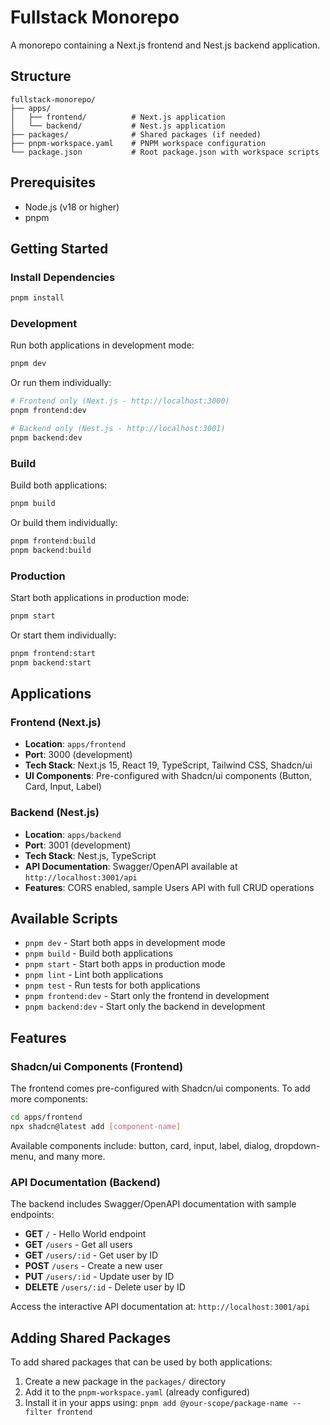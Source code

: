 # Fullstack Monorepo

A monorepo containing a Next.js frontend and Nest.js backend application.

## Structure

```
fullstack-monorepo/
├── apps/
│   ├── frontend/          # Next.js application
│   └── backend/           # Nest.js application
├── packages/              # Shared packages (if needed)
├── pnpm-workspace.yaml    # PNPM workspace configuration
└── package.json           # Root package.json with workspace scripts
```

## Prerequisites

- Node.js (v18 or higher)
- pnpm

## Getting Started

### Install Dependencies

```bash
pnpm install
```

### Development

Run both applications in development mode:

```bash
pnpm dev
```

Or run them individually:

```bash
# Frontend only (Next.js - http://localhost:3000)
pnpm frontend:dev

# Backend only (Nest.js - http://localhost:3001)
pnpm backend:dev
```

### Build

Build both applications:

```bash
pnpm build
```

Or build them individually:

```bash
pnpm frontend:build
pnpm backend:build
```

### Production

Start both applications in production mode:

```bash
pnpm start
```

Or start them individually:

```bash
pnpm frontend:start
pnpm backend:start
```

## Applications

### Frontend (Next.js)
- **Location**: `apps/frontend`
- **Port**: 3000 (development)
- **Tech Stack**: Next.js 15, React 19, TypeScript, Tailwind CSS, Shadcn/ui
- **UI Components**: Pre-configured with Shadcn/ui components (Button, Card, Input, Label)

### Backend (Nest.js)
- **Location**: `apps/backend`
- **Port**: 3001 (development)
- **Tech Stack**: Nest.js, TypeScript
- **API Documentation**: Swagger/OpenAPI available at `http://localhost:3001/api`
- **Features**: CORS enabled, sample Users API with full CRUD operations

## Available Scripts

- `pnpm dev` - Start both apps in development mode
- `pnpm build` - Build both applications
- `pnpm start` - Start both apps in production mode
- `pnpm lint` - Lint both applications
- `pnpm test` - Run tests for both applications
- `pnpm frontend:dev` - Start only the frontend in development
- `pnpm backend:dev` - Start only the backend in development

## Features

### Shadcn/ui Components (Frontend)

The frontend comes pre-configured with Shadcn/ui components. To add more components:

```bash
cd apps/frontend
npx shadcn@latest add [component-name]
```

Available components include: button, card, input, label, dialog, dropdown-menu, and many more.

### API Documentation (Backend)

The backend includes Swagger/OpenAPI documentation with sample endpoints:

- **GET** `/` - Hello World endpoint
- **GET** `/users` - Get all users
- **GET** `/users/:id` - Get user by ID
- **POST** `/users` - Create a new user
- **PUT** `/users/:id` - Update user by ID
- **DELETE** `/users/:id` - Delete user by ID

Access the interactive API documentation at: `http://localhost:3001/api`

## Adding Shared Packages

To add shared packages that can be used by both applications:

1. Create a new package in the `packages/` directory
2. Add it to the `pnpm-workspace.yaml` (already configured)
3. Install it in your apps using: `pnpm add @your-scope/package-name --filter frontend`
